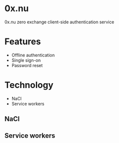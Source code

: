 # 0x.nu
0x.nu zero exchange client-side authentication service


# Features
* Offline authentication
* Single sign-on
* Password reset


# Technology
* NaCl
* Service workers

## NaCl

## Service workers
